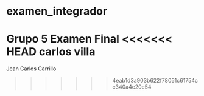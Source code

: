 # examen_integrador
Grupo 5 Examen Final
<<<<<<< HEAD
carlos villa
=======

Jean Carlos Carrillo
>>>>>>> 4eab1d3a903b622f78051c61754cc340a4c20e54
